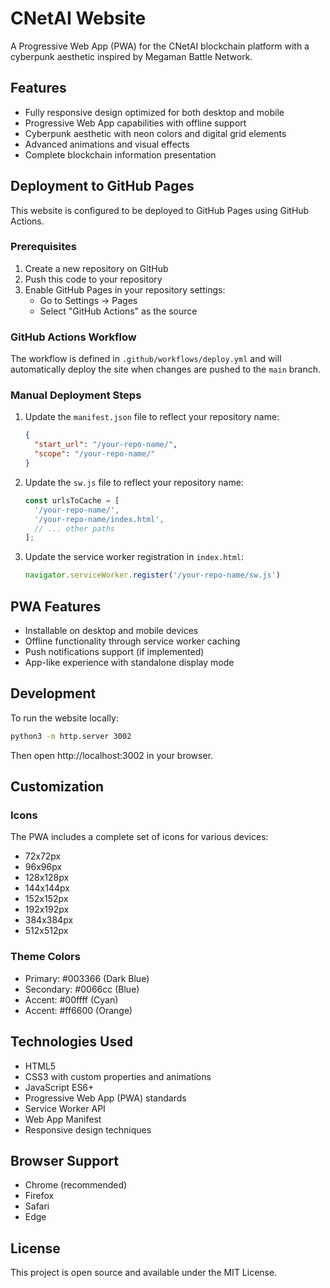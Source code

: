 # CNetAI Website

A Progressive Web App (PWA) for the CNetAI blockchain platform with a cyberpunk aesthetic inspired by Megaman Battle Network.

## Features

- Fully responsive design optimized for both desktop and mobile
- Progressive Web App capabilities with offline support
- Cyberpunk aesthetic with neon colors and digital grid elements
- Advanced animations and visual effects
- Complete blockchain information presentation

## Deployment to GitHub Pages

This website is configured to be deployed to GitHub Pages using GitHub Actions.

### Prerequisites

1. Create a new repository on GitHub
2. Push this code to your repository
3. Enable GitHub Pages in your repository settings:
   - Go to Settings → Pages
   - Select "GitHub Actions" as the source

### GitHub Actions Workflow

The workflow is defined in `.github/workflows/deploy.yml` and will automatically deploy the site when changes are pushed to the `main` branch.

### Manual Deployment Steps

1. Update the `manifest.json` file to reflect your repository name:
   ```json
   {
     "start_url": "/your-repo-name/",
     "scope": "/your-repo-name/"
   }
   ```

2. Update the `sw.js` file to reflect your repository name:
   ```javascript
   const urlsToCache = [
     '/your-repo-name/',
     '/your-repo-name/index.html',
     // ... other paths
   ];
   ```

3. Update the service worker registration in `index.html`:
   ```javascript
   navigator.serviceWorker.register('/your-repo-name/sw.js')
   ```

## PWA Features

- Installable on desktop and mobile devices
- Offline functionality through service worker caching
- Push notifications support (if implemented)
- App-like experience with standalone display mode

## Development

To run the website locally:

```bash
python3 -m http.server 3002
```

Then open http://localhost:3002 in your browser.

## Customization

### Icons
The PWA includes a complete set of icons for various devices:
- 72x72px
- 96x96px
- 128x128px
- 144x144px
- 152x152px
- 192x192px
- 384x384px
- 512x512px

### Theme Colors
- Primary: #003366 (Dark Blue)
- Secondary: #0066cc (Blue)
- Accent: #00ffff (Cyan)
- Accent: #ff6600 (Orange)

## Technologies Used

- HTML5
- CSS3 with custom properties and animations
- JavaScript ES6+
- Progressive Web App (PWA) standards
- Service Worker API
- Web App Manifest
- Responsive design techniques

## Browser Support

- Chrome (recommended)
- Firefox
- Safari
- Edge

## License

This project is open source and available under the MIT License.
